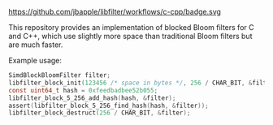 https://github.com/jbapple/libfilter/workflows/c-cpp/badge.svg


This repository provides an implementation of blocked Bloom filters
for C and C++, which use slightly more space than traditional Bloom
filters but are much faster.

Example usage:

```C
SimdBlockBloomFilter filter;
libfilter_block_init(123456 /* space in bytes */, 256 / CHAR_BIT, &filter);
const uint64_t hash = 0xfeedbadbee52b055;
libfilter_block_5_256_add_hash(hash, &filter);
assert(libfilter_block_5_256_find_hash(hash, &filter));
libfilter_block_destruct(256 / CHAR_BIT, &filter);
```
